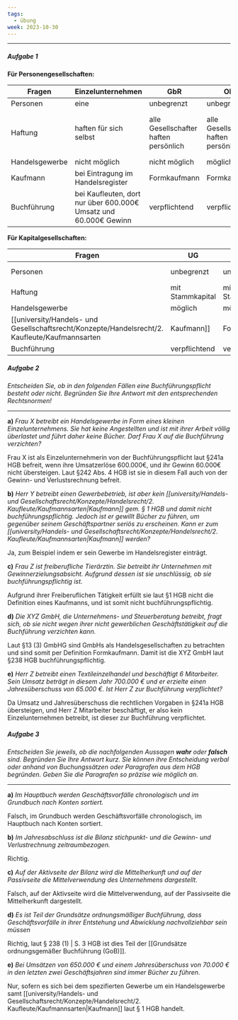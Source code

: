 ```yaml
---
tags:
  - übung
week: 2023-10-30
---
```

***
##### Aufgabe 1

**Für Personengesellschaften:**

| Fragen         | Einzelunternehmen                                                | GbR                                   | OHG                                   | KG                                             |
| -------------- | ---------------------------------------------------------------- | ------------------------------------- | ------------------------------------- | ---------------------------------------------- |
| Personen       | eine                                                             | unbegrenzt                            | unbegrenzt                            | unbegrenzt                                     |
| Haftung        | haften für sich selbst                                           | alle Gesellschafter haften persönlich | alle Gesellschafter haften persönlich | Haftung nur mit Kapitalanlage bei Kommandisten |
| Handelsgewerbe | nicht möglich                                                    | nicht möglich                         | möglich                               | möglich                                        |
| Kaufmann       | bei Eintragung im Handelsregister                                | Formkaufmann                          | Formkaufmann                          | Formkaufmann                                   |
| Buchführung    | bei Kaufleuten, dort nur über 600.000€ Umsatz und 60.000€ Gewinn | verpflichtend                         | verpflichtend                         | verpflichtend                                  |

**Für Kapitalgesellschaften:**

| Fragen         | UG               | GmbH             | AG               |
| -------------- | ---------------- | ---------------- | ---------------- |
| Personen       | unbegrenzt       | unbegrenzt       | mindestens drei  |
| Haftung        | mit Stammkapital | mit Stammkapital | mit Stammkapital |
| Handelsgewerbe | möglich          | möglich          | möglich          |
| [[university/Handels- und Gesellschaftsrecht/Konzepte/Handelsrecht/2. Kaufleute/Kaufmannsarten|Kaufmann]]       | Formkaufmann     | Formkaufmann     | Formkaufmann     |
| Buchführung    | verpflichtend    | verpflichtend    | verpflichtend    | 

##### Aufgabe 2
*Entscheiden Sie, ob in den folgenden Fällen eine Buchführungspflicht besteht oder nicht. Begründen Sie Ihre Antwort mit den entsprechenden Rechtsnormen!*
***

**a)**
*Frau X betreibt ein Handelsgewerbe in Form eines kleinen Einzelunternehmens. Sie hat keine Angestellten und ist mit ihrer Arbeit völlig überlastet und führt daher keine Bücher. Darf Frau X auf die Buchführung verzichten?*

Frau X ist als Einzelunternehmerin von der Buchführungspflicht laut §241a HGB befreit, wenn ihre Umsatzerlöse 600.000€,  und ihr Gewinn 60.000€ nicht übersteigen. Laut §242 Abs. 4 HGB ist sie in diesem Fall auch von der Gewinn- und Verlustsrechnung befreit.

**b)**
*Herr Y betreibt einen Gewerbebetrieb, ist aber kein [[university/Handels- und Gesellschaftsrecht/Konzepte/Handelsrecht/2. Kaufleute/Kaufmannsarten|Kaufmann]] gem. § 1 HGB und damit nicht buchführungspflichtig. Jedoch ist er gewillt Bücher zu führen, um gegenüber seinem Geschäftspartner seriös zu erscheinen. Kann er zum [[university/Handels- und Gesellschaftsrecht/Konzepte/Handelsrecht/2. Kaufleute/Kaufmannsarten|Kaufmann]] werden?*

Ja, zum Beispiel indem er sein Gewerbe im Handelsregister einträgt.

**c)**
*Frau Z ist freiberufliche Tierärztin. Sie betreibt ihr Unternehmen mit Gewinnerzielungsabsicht. Aufgrund dessen ist sie unschlüssig, ob sie buchführungspflichtig ist.*

Aufgrund ihrer Freiberuflichen Tätigkeit erfüllt sie laut §1 HGB nicht die Definition eines Kaufmanns, und ist somit nicht buchführungspflichtig.

**d)**
*Die XYZ GmbH, die Unternehmens- und Steuerberatung betreibt, fragt sich, ob sie nicht wegen ihrer nicht gewerblichen Geschäftstätigkeit auf die Buchführung verzichten kann.*

Laut §13 (3) GmbHG sind GmbHs als Handelsgesellschaften zu betrachten und sind somit per Definition Formkaufmann. Damit ist die XYZ GmbH laut §238 HGB buchführungspflichtig.

**e)**
*Herr Z betreibt einen Textileinzelhandel und beschäftigt 6 Mitarbeiter. Sein Umsatz beträgt in diesem Jahr 700.000 € und er erzielte einen Jahresüberschuss von 65.000 €. Ist Herr Z zur Buchführung verpflichtet?*

Da Umsatz und Jahresüberschuss die rechtlichen Vorgaben in §241a HGB übersteigen, und Herr Z Mitarbeiter beschäftigt, er also kein Einzelunternehmen betreibt, ist dieser zur Buchführung verpflichtet.

##### Aufgabe 3
*Entscheiden Sie jeweils, ob die nachfolgenden Aussagen **wahr** oder **falsch** sind. Begründen Sie Ihre Antwort kurz. Sie können ihre Entscheidung verbal oder anhand von Buchungssätzen oder Paragrafen aus dem HGB begründen. Geben Sie die Paragrafen so präzise wie möglich an.*
***

**a)**
*Im Hauptbuch werden Geschäftsvorfälle chronologisch und im Grundbuch nach Konten sortiert.*

Falsch, im Grundbuch werden Geschäftsvorfälle chronologisch, im Hauptbuch nach Konten sortiert.

**b)**
*Im Jahresabschluss ist die Bilanz stichpunkt- und die Gewinn- und Verlustrechnung zeitraumbezogen.*

Richtig.

**c)**
*Auf der Aktivseite der Bilanz wird die Mittelherkunft und auf der Passivseite die Mittelverwendung des Unternehmens dargestellt.*

Falsch, auf der Aktivseite wird die Mittelverwendung, auf der Passivseite die Mittelherkunft dargestellt.

**d)**
*Es ist Teil der Grundsätze ordnungsmäßiger Buchführung, dass Geschäftsvorfälle in ihrer Entstehung und Abwicklung nachvollziehbar sein müssen*

Richtig, laut § 238 (1) | S. 3 HGB ist dies Teil der [[Grundsätze ordnungsgemäßer Buchführung (GoB)]].

**e)**
*Bei Umsätzen von 650.000 € und einem Jahresüberschuss von 70.000 € in den letzten zwei Geschäftsjahren sind immer Bücher zu führen.*

Nur, sofern es sich bei dem spezifierten Gewerbe um ein Handelsgewerbe samt [[university/Handels- und Gesellschaftsrecht/Konzepte/Handelsrecht/2. Kaufleute/Kaufmannsarten|Kaufmann]] laut § 1 HGB handelt.